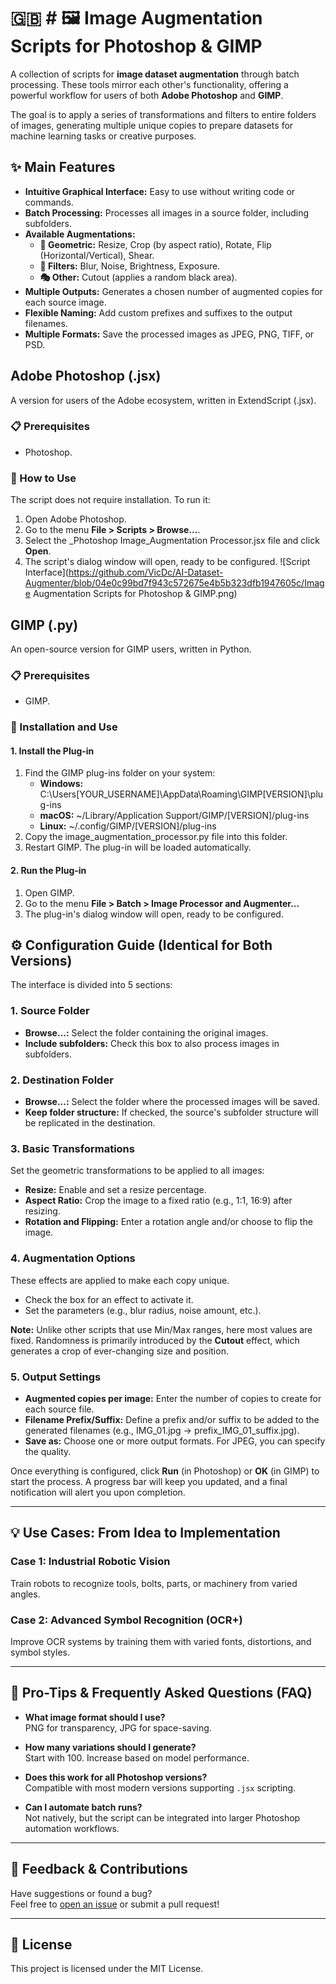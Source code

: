 # 🇬🇧 # **🖼️ Image Augmentation Scripts for Photoshop & GIMP**

A collection of scripts for **image dataset augmentation** through batch processing. These tools mirror each other's functionality, offering a powerful workflow for users of both **Adobe Photoshop** and **GIMP**.

The goal is to apply a series of transformations and filters to entire folders of images, generating multiple unique copies to prepare datasets for machine learning tasks or creative purposes.

## **✨ Main Features**

* **Intuitive Graphical Interface:** Easy to use without writing code or commands.
* **Batch Processing:** Processes all images in a source folder, including subfolders.
* **Available Augmentations:**
  + **📐 Geometric:** Resize, Crop (by aspect ratio), Rotate, Flip (Horizontal/Vertical), Shear.
  + **🎨 Filters:** Blur, Noise, Brightness, Exposure.
  + **🎭 Other:** Cutout (applies a random black area).
* **Multiple Outputs:** Generates a chosen number of augmented copies for each source image.
* **Flexible Naming:** Add custom prefixes and suffixes to the output filenames.
* **Multiple Formats:** Save the processed images as JPEG, PNG, TIFF, or PSD.

## **Adobe Photoshop (.jsx)**

A version for users of the Adobe ecosystem, written in ExtendScript (.jsx).

### **📋 Prerequisites**

* Photoshop.

### **🚀 How to Use**

The script does not require installation. To run it:

1. Open Adobe Photoshop.
2. Go to the menu **File > Scripts > Browse...**.
3. Select the \_Photoshop Image\_Augmentation Processor.jsx file and click **Open**.
4. The script's dialog window will open, ready to be configured.
![Script Interface](https://github.com/VicDc/AI-Dataset-Augmenter/blob/04e0c99bd7f943c572675e4b5b323dfb1947605c/Image Augmentation Scripts for Photoshop & GIMP.png)
## **GIMP (.py)**

An open-source version for GIMP users, written in Python.

### **📋 Prerequisites**

* GIMP.

### **🚀 Installation and Use**

#### **1. Install the Plug-in**

1. Find the GIMP plug-ins folder on your system:
   * **Windows:** C:\Users\[YOUR\_USERNAME]\AppData\Roaming\GIMP\[VERSION]\plug-ins
   * **macOS:** ~/Library/Application Support/GIMP/[VERSION]/plug-ins
   * **Linux:** ~/.config/GIMP/[VERSION]/plug-ins
2. Copy the image\_augmentation\_processor.py file into this folder.
3. Restart GIMP. The plug-in will be loaded automatically.

#### **2. Run the Plug-in**

1. Open GIMP.
2. Go to the menu **File > Batch > Image Processor and Augmenter...**
3. The plug-in's dialog window will open, ready to be configured.

## **⚙️ Configuration Guide (Identical for Both Versions)**

The interface is divided into 5 sections:

### **1. Source Folder**

* **Browse...:** Select the folder containing the original images.
* **Include subfolders:** Check this box to also process images in subfolders.

### **2. Destination Folder**

* **Browse...:** Select the folder where the processed images will be saved.
* **Keep folder structure:** If checked, the source's subfolder structure will be replicated in the destination.

### **3. Basic Transformations**

Set the geometric transformations to be applied to all images:

* **Resize:** Enable and set a resize percentage.
* **Aspect Ratio:** Crop the image to a fixed ratio (e.g., 1:1, 16:9) after resizing.
* **Rotation and Flipping:** Enter a rotation angle and/or choose to flip the image.

### **4. Augmentation Options**

These effects are applied to make each copy unique.

* Check the box for an effect to activate it.
* Set the parameters (e.g., blur radius, noise amount, etc.).

**Note:** Unlike other scripts that use Min/Max ranges, here most values are fixed. Randomness is primarily introduced by the **Cutout** effect, which generates a crop of ever-changing size and position.

### **5. Output Settings**

* **Augmented copies per image:** Enter the number of copies to create for each source file.
* **Filename Prefix/Suffix:** Define a prefix and/or suffix to be added to the generated filenames (e.g., IMG\_01.jpg -> prefix\_IMG\_01\_suffix.jpg).
* **Save as:** Choose one or more output formats. For JPEG, you can specify the quality.

Once everything is configured, click **Run** (in Photoshop) or **OK** (in GIMP) to start the process. A progress bar will keep you updated, and a final notification will alert you upon completion.

---

## 💡 Use Cases: From Idea to Implementation

### Case 1: Industrial Robotic Vision
Train robots to recognize tools, bolts, parts, or machinery from varied angles.

### Case 2: Advanced Symbol Recognition (OCR+)
Improve OCR systems by training them with varied fonts, distortions, and symbol styles.

---

## 🧠 Pro-Tips & Frequently Asked Questions (FAQ)

- **What image format should I use?**  
  PNG for transparency, JPG for space-saving.

- **How many variations should I generate?**  
  Start with 100. Increase based on model performance.

- **Does this work for all Photoshop versions?**  
  Compatible with most modern versions supporting `.jsx` scripting.

- **Can I automate batch runs?**  
  Not natively, but the script can be integrated into larger Photoshop automation workflows.

---

## 📩 Feedback & Contributions

Have suggestions or found a bug?  
Feel free to [open an issue](https://github.com/yourusername/ImageAI-Augmenter/issues) or submit a pull request!

---

## 📄 License

This project is licensed under the MIT License.
